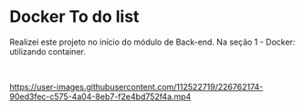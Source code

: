 # Docker To do list

Realizei este projeto no início do módulo de Back-end. Na seção 1 - Docker: utilizando container.

</br>

https://user-images.githubusercontent.com/112522719/226762174-90ed3fec-c575-4a04-8eb7-f2e4bd752f4a.mp4
